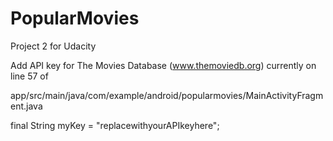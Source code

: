 # PopularMovies
Project 2 for Udacity

Add API key for The Movies Database (www.themoviedb.org) currently on line 57 of

app/src/main/java/com/example/android/popularmovies/MainActivityFragment.java

final String myKey = "replacewithyourAPIkeyhere";

